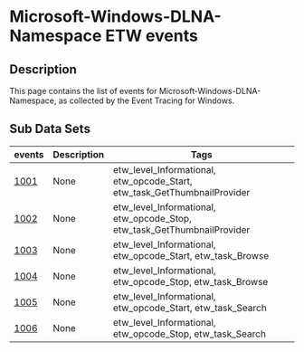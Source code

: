 # Microsoft-Windows-DLNA-Namespace ETW events

## Description
This page contains the list of events for Microsoft-Windows-DLNA-Namespace, as collected by the Event Tracing for Windows.

## Sub Data Sets
|events|Description|Tags|
|---|---|---|
|[1001](events/event-1001.md)|None|etw_level_Informational, etw_opcode_Start, etw_task_GetThumbnailProvider|
|[1002](events/event-1002.md)|None|etw_level_Informational, etw_opcode_Stop, etw_task_GetThumbnailProvider|
|[1003](events/event-1003.md)|None|etw_level_Informational, etw_opcode_Start, etw_task_Browse|
|[1004](events/event-1004.md)|None|etw_level_Informational, etw_opcode_Stop, etw_task_Browse|
|[1005](events/event-1005.md)|None|etw_level_Informational, etw_opcode_Start, etw_task_Search|
|[1006](events/event-1006.md)|None|etw_level_Informational, etw_opcode_Stop, etw_task_Search|
